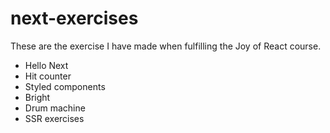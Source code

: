 # next-exercises

These are the exercise I have made when fulfilling the Joy of React course.

- Hello Next
- Hit counter
- Styled components
- Bright
- Drum machine
- SSR exercises
